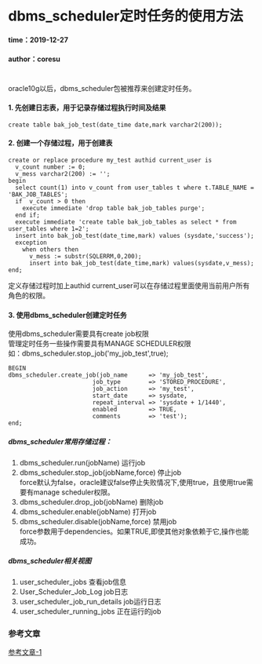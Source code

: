 # dbms_scheduler定时任务的使用方法
#### time：2019-12-27  
#### author：coresu
# 


oracle10g以后，dbms_scheduler包被推荐来创建定时任务。

#### 1. 先创建日志表，用于记录存储过程执行时间及结果
```
create table bak_job_test(date_time date,mark varchar2(200));
```
#### 2. 创建一个存储过程，用于创建表
```
create or replace procedure my_test authid current_user is
  v_count number := 0;
  v_mess varchar2(200) := '';
begin
  select count(1) into v_count from user_tables t where t.TABLE_NAME = 'BAK_JOB_TABLES';
  if  v_count > 0 then
    execute immediate 'drop table bak_job_tables purge';
  end if;
  execute immediate 'create table bak_job_tables as select * from user_tables where 1=2';
  insert into bak_job_test(date_time,mark) values (sysdate,'success');
  exception
    when others then
      v_mess := substr(SQLERRM,0,200);
      insert into bak_job_test(date_time,mark) values(sysdate,v_mess);
end;
```

定义存储过程时加上authid current_user可以在存储过程里面使用当前用户所有角色的权限。


#### 3. 使用dbms_scheduler创建定时任务
使用dbms_scheduler需要具有create job权限  
管理定时任务一些操作需要具有MANAGE SCHEDULER权限   
如：dbms_scheduler.stop_job('my_job_test',true);
```
BEGIN
dbms_scheduler.create_job(job_name      => 'my_job_test',
                        job_type        => 'STORED_PROCEDURE',
                        job_action      => 'my_test',
                        start_date      => sysdate,
                        repeat_interval => 'sysdate + 1/1440',
                        enabled         => TRUE,
                        comments        => 'test');
end;
```
##### dbms_scheduler常用存储过程：

1. dbms_scheduler.run(jobName)                  运行job
2. dbms_scheduler.stop_job(jobName,force)       停止job   
force默认为false，oracle建议false停止失败情况下,使用true，且使用true需要有manage scheduler权限。
3. dbms_scheduler.drop_job(jobName)             删除job
4. dbms_scheduler.enable(jobName)               打开job
5. dbms_scheduler.disable(jobName,force)        禁用job  
force参数用于dependencies。如果TRUE,即使其他对象依赖于它,操作也能成功。


##### dbms_scheduler相关视图
1. user_scheduler_jobs                          查看job信息
2. User_Scheduler_Job_Log                       job日志
3. user_scheduler_job_run_details               job运行日志
4. user_scheduler_running_jobs                  正在运行的job

### 参考文章  
[参考文章-1](https://blog.csdn.net/w892824196/article/details/101702075)